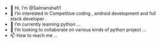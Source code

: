 - 👋 Hi, I’m @Salmanshafi1
- 👀 I’m interested in Competitive coding , android development and full stack developer . 
- 🌱 I’m currently learning python ...
- 💞️ I’m looking to collaborate on various kinds of python project ...
- 📫 How to reach me ...

<!---
Salmanshafi1/Salmanshafi1 is a ✨ special ✨ repository because its `README.md` (this file) appears on your GitHub profile.
You can click the Preview link to take a look at your changes.
--->
